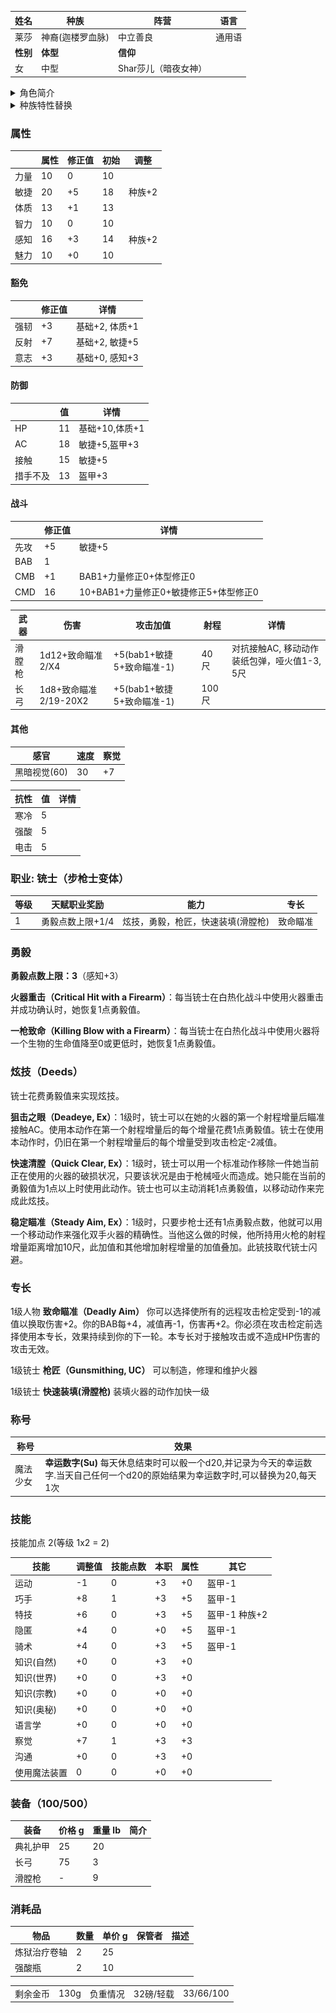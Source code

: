 | 姓名            | 种族     | 阵营     | 语言   |
| --------------- | -------- | -------- | ------ |
| 莱莎 | 神裔(迦楼罗血脉)     | 中立善良 | 通用语 |
| **性别**        | **体型** | **信仰** |
| 女              | 中型     | Shar莎儿（暗夜女神） |

<details>
<summary>角色简介</summary>

![avatar](../../../res/avatar/莱莎.JPG)

莱莎从小跟随家族的商队往来于魔索布莱城与深水城之间，她的父亲是一个成功的商人，手段却往往不大光彩。

父亲希望她有朝一日可以接替自己的衣钵，可莱莎却并不喜欢这样的生活方式。相比于市井的尔虞我诈，她更渴望冒险的生活。

几年前，曾经有一位客人在他父亲的摊位上落下了自己的滑膛枪，父亲悄悄把它藏了起来，打算之后卖个好价钱。

但没想到这把枪年久失修，打都打不响，只能卖个废料钱。就在父亲大失所望，准备把它处理掉的时候，莱莎把它留了下来。

一开始只是当作玩具，但每天摩挲把玩，又用零花钱更换了一些新的零件，这把旧枪倒也慢慢趁手起来。

一天夜里，商队刚刚在深水城卸了货，大家劳累了一路都早早睡了，只有莱莎偷空到城里溜达。

在一个幽深的小巷里，遇到了一只乖巧的魔法兽。

“和我签订契约，成为魔法少女吧”

“好的”

莱莎觉得这是命运的选择，连条件都没问，就一口答应了下来。

从那天开始，莱莎发现自己交上了好运，做什么都很十分如意。

但命运的馈赠，往往已在暗中标好了价格，只是偿还的那一天，还不知道什么时候到来。

</details>

<details>
<summary>种族特性替换</summary>

**技能奖励** 神裔在特技动作和飞行检定上拥有+2种族加值。（迦楼罗血脉）

**类法术能力** 每天一次，神裔能以类法术能力使用‘识破隐形’，施法者等级等于神裔的职业等级。（迦楼罗血脉）

**人之子（Scion of Humanity）**：一些神裔的天界血统已非常淡薄。该种族特性让神裔在判断种族时同时被判定为一个本地异界生物和类人生物（人类），在计算专长和法术先决条件时被算作类人生物。她不必使用易容技能即可伪装成人类。该种族特性从起始语言里删除天界语并改变生物类别。

</details>

### 属性

|      | 属性 | 修正值 | 初始 | 调整   |
| ---- | ---- | ------ | ---- | ------ |
| 力量 | 10   | 0      | 10   |
| 敏捷 | 20   | +5     | 18   | 种族+2 |
| 体质 | 13   | +1     | 13   |
| 智力 | 10   | 0      | 10   |
| 感知 | 16   | +3     | 14   | 种族+2 |
| 魅力 | 10   | +0     | 10   |

#### 豁免

|      | 修正值 | 详情           |
| ---- | ------ | -------------- |
| 强韧 | +3     | 基础+2, 体质+1         |
| 反射 | +7     | 基础+2, 敏捷+5         |
| 意志 | +3     | 基础+0, 感知+3 |

#### 防御

|          | 值  | 详情                 |
| -------- | --- | -------------------- |
| HP       | 11  | 基础+10,体质+1 |
| AC       | 18  | 敏捷+5,盔甲+3        |
| 接触     | 15  | 敏捷+5               |
| 措手不及 | 13 | 盔甲+3               |

#### 战斗

|      | 修正值 | 详情                 |
| ---- | ------ | -------------------- |
| 先攻 | +5     | 敏捷+5       |
| BAB  | 1      |                      |
| CMB  | +1      |  BAB1+力量修正0+体型修正0                    |
| CMD  | 16     | 10+BAB1+力量修正0+敏捷修正5+体型修正0               |

| 武器 | 伤害              | 攻击加值 | 射程 | 详情   |
| ---- | ----------------- | -------- | ------ |------ |
| 滑膛枪 | 1d12+致命瞄准2/X4     | +5(bab1+敏捷5+致命瞄准-1) | 40 尺 | 对抗接触AC, 移动动作装纸包弹，哑火值1-3, 5尺 |
| 长弓 | 1d8+致命瞄准2/19-20X2     | +5(bab1+敏捷5+致命瞄准-1) | 100 尺 |   |

#### 其他

| 感官         | 速度 | 察觉 |
| ------------ | ---- | ---- |
| 黑暗视觉(60) | 30   | +7 |

| 抗性 | 值  | 详情 |
| ---- | --- | ---- |
| 寒冷 | 5   |      |
| 强酸 | 5   |      |
| 电击 | 5   |      |


### 职业: 铳士（步枪士变体）

| 等级 | 天赋职业奖励 | 能力                                        | 专长                          |
| ---- | --- | ------------------------------------------- | ----------------------------- |
| 1    | 勇毅点数上限+1/4  | 炫技，勇毅，枪匠，快速装填(滑膛枪) | 致命瞄准 |


### 勇毅

**勇毅点数上限：3**（感知+3）

**火器重击（Critical Hit with a Firearm）**：每当铳士在白热化战斗中使用火器重击并成功确认时，她恢复1点勇毅值。

**一枪致命（Killing Blow with a Firearm）**：每当铳士在白热化战斗中使用火器将一个生物的生命值降至0或更低时，她恢复1点勇毅值。

### 炫技（Deeds）
铳士花费勇毅值来实现炫技。

**狙击之眼（Deadeye, Ex）**：1级时，铳士可以在她的火器的第一个射程增量后瞄准接触AC。使用本动作在第一个射程增量后的每个增量花费1点勇毅值。铳士在使用本动作时，仍旧在第一个射程增量后的每个增量受到攻击检定-2减值。

**快速清膛（Quick Clear, Ex）**：1级时，铳士可以用一个标准动作移除一件她当前正在使用的火器的破损状况，只要该状况是由于枪械哑火而造成。她只能在当前的勇毅值为1点以上时使用此动作。铳士也可以主动消耗1点勇毅值，以移动动作来完成此炫技。

**稳定瞄准（Steady Aim, Ex）**：1级时，只要步枪士还有1点勇毅点数，他就可以用一个移动动作来强化双手火器的精确性。当他这么做的时候，他所持用火枪的射程增量距离增加10尺，此加值和其他增加射程增量的加值叠加。此铳技取代铳士闪避。

### 专长

1级人物 **致命瞄准（Deadly Aim）** 你可以选择使所有的远程攻击检定受到-1的减值以换取伤害+2。你的BAB每+4，减值再-1，伤害再+2。你必须在攻击检定前选择使用本专长，效果持续到你的下一轮。本专长对于接触攻击或不造成HP伤害的攻击无效。

1级铳士 **枪匠（Gunsmithing, UC）** 可以制造，修理和维护火器

1级铳士 **快速装填(滑膛枪)** 装填火器的动作加快一级

### 称号

| 称号     | 效果   |
| -------- | ------ |
| 魔法少女 | **幸运数字(Su)** 每天休息结束时可以骰一个d20,并记录为今天的幸运数字.当天自己任何一个d20的原始结果为幸运数字时,可以替换为20,每天1次 |


### 技能

技能加点 2(等级 1x2 = 2)

| 技能       | 调整值 | 技能点数 | 本职 | 属性 | 其它     |
| ---------- | ------ | -------- | ---- | ---- | -------- |
| 运动         | -1     | 0        | +3   | +0 | 盔甲-1         |
| 巧手         | +8     | 1        | +3   | +5   | 盔甲-1         |
| 特技         | +6     | 0        | +3   | +5   |  盔甲-1 种族+2         |
| 隐匿         | +4     | 0        | +0   | +5   | 盔甲-1         |
| 骑术         | +4     | 0        | +3   | +5   | 盔甲-1         |
| 知识(自然) | +0     | 0        | +3   | +0   |
| 知识(世界) | +0     | 0        | +3   | +0   |
| 知识(宗教) | +0     | 0        | +0   | +0   |
| 知识(奥秘) | +0     | 0        | +0   | +0   |
| 语言学      | +0     | 0        | +0   | +0   |
| 察觉         | +7     | 1        | +3   | +3   | 
| 沟通         | +0     | 0        | +3   | +0   | 
| 使用魔法装置 | 0     | 0        | +0   | +0 |


### 装备（100/500）
| 装备         | 价格 g | 重量 lb | 简介 |
| ------------ | ------ | ------- | ---- |
| 典礼护甲 | 25    | 20      |
| 长弓 | 75    | 3       |
| 滑膛枪 | -    | 9       |

### 消耗品
| 物品           | 数量 | 单价 g | 保管者 | 描述 |
| -------------- | ---- | ---- | ---- | ---- |
| 炼狱治疗卷轴   | 2    | 25    | 
| 强酸瓶 | 2  | 10    | 

<table>
    <tr>
	<td>剩余金币</td>
        <td>130g</td>
	<td>负重情况</td>
        <td>32磅/轻载</td>
	<td>33/66/100</td>
    </tr>
</table>


